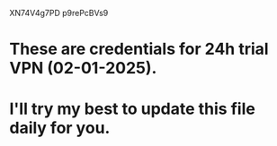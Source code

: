 XN74V4g7PD
p9rePcBVs9
# These are credentials for 24h trial VPN (02-01-2025). 
# I'll try my best to update this file daily for you.
